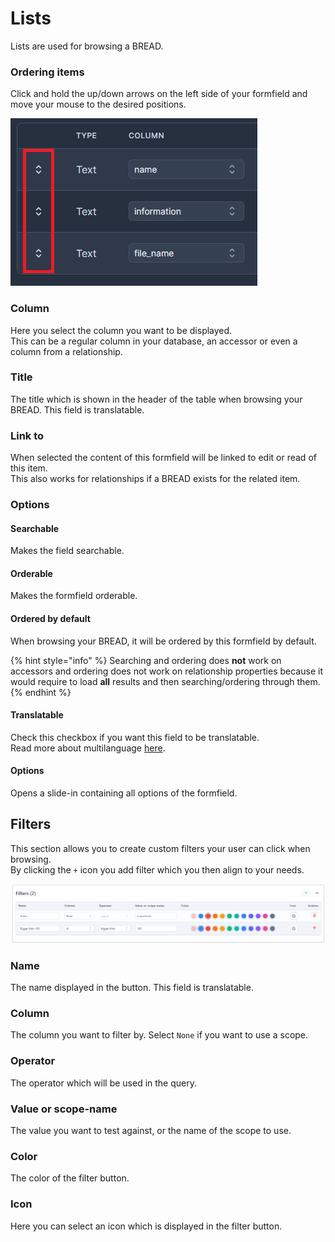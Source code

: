 # Lists

Lists are used for browsing a BREAD.

### Ordering items

Click and hold the up/down arrows on the left side of your formfield and move your mouse to the desired positions.

![](../.gitbook/assets/bread-builder/list-order.png) 

### Column

Here you select the column you want to be displayed.  
This can be a regular column in your database, an accessor or even a column from a relationship.

### Title

The title which is shown in the header of the table when browsing your BREAD. This field is translatable.

### Link to

When selected the content of this formfield will be linked to edit or read of this item.  
This also works for relationships if a BREAD exists for the related item.

### Options

#### Searchable

Makes the field searchable.

#### Orderable

Makes the formfield orderable.

#### Ordered by default

When browsing your BREAD, it will be ordered by this formfield by default.

{% hint style="info" %}
Searching and ordering does **not** work on accessors and ordering does not work on relationship properties because it would require to load **all** results and then searching/ordering through them.
{% endhint %}

#### Translatable

Check this checkbox if you want this field to be translatable.  
Read more about multilanguage [here](multilanguage.md).

#### Options

Opens a slide-in containing all options of the formfield.

## Filters

This section allows you to create custom filters your user can click when browsing.  
By clicking the `+` icon you add filter which you then align to your needs.

![](../.gitbook/assets/bread-builder/filters.png) 

### Name

The name displayed in the button. This field is translatable.

### Column

The column you want to filter by. Select `None` if you want to use a scope.

### Operator

The operator which will be used in the query.

### Value or scope-name

The value you want to test against, or the name of the scope to use.

### Color

The color of the filter button.

### Icon

Here you can select an icon which is displayed in the filter button.